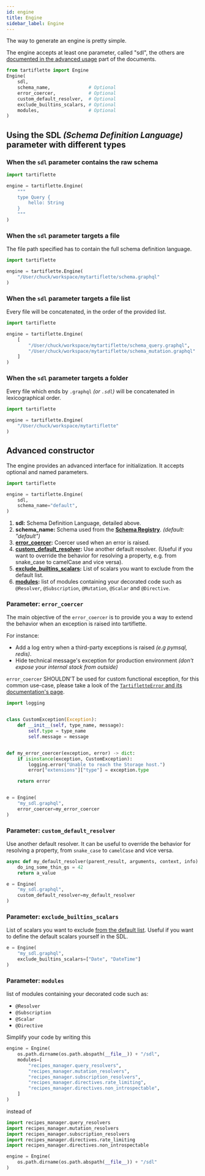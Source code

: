 ```yaml
---
id: engine
title: Engine
sidebar_label: Engine
---
```


The way to generate an engine is pretty simple.

The engine accepts at least one parameter, called "sdl", the others are [documented in the advanced usage](#advanced-constructor) part of the documents.

```python
from tartiflette import Engine
Engine(
    sdl,
    schema_name,              # Optional
    error_coercer,            # Optional
    custom_default_resolver,  # Optional
    exclude_builtins_scalars, # Optional
    modules,                  # Optional
)
```

## Using the SDL _(Schema Definition Language)_ parameter with different types

### When the `sdl` parameter contains the raw schema

```python
import tartiflette

engine = tartiflette.Engine(
    """
    type Query {
        hello: String
    }
    """
)
```

### When the `sdl` parameter targets a file

The file path specified has to contain the full schema definition language.

```python
import tartiflette

engine = tartiflette.Engine(
    "/User/chuck/workspace/mytartiflette/schema.graphql"
)
```

### When the `sdl` parameter targets a file list

Every file will be concatenated, in the order of the provided list.

```python
import tartiflette

engine = tartiflette.Engine(
    [
        "/User/chuck/workspace/mytartiflette/schema_query.graphql",
        "/User/chuck/workspace/mytartiflette/schema_mutation.graphql"
    ]
)
```

### When the `sdl` parameter targets a folder

Every file which ends by `.graphql` _(or `.sdl`)_ will be concatenated in lexicographical order.

```python
import tartiflette

engine = tartiflette.Engine(
    "/User/chuck/workspace/mytartiflette"
)
```

## Advanced constructor

The engine provides an advanced interface for initialization. It accepts optional and named parameters.

```python
import tartiflette

engine = tartiflette.Engine(
    sdl,
    schema_name="default",
)
```

1. **sdl:** Schema Definition Language, detailed above.
2. **schema_name:** Schema used from the **[Schema Registry](/docs/api/schema-registry/)**. _(default: "default")_
3. **[error_coercer](#parameter-error-coercer):** Coercer used when an error is raised.
4. **[custom_default_resolver](#parameter-custom-default-resolver):** Use another default resolver. (Useful if you want to override the behavior for resolving a property, e.g. from snake_case to camelCase and vice versa).
5. **[exclude_builtins_scalars](#parameter-exclude-builtins-scalars):** List of scalars you want to exclude from the default list.
6. **[modules](#parameter-modules):** list of modules containing your decorated code such as `@Resolver`, `@Subscription`, `@Mutation`, `@Scalar` and `@Directive`.

### Parameter: `error_coercer`

The main objective of the `error_coercer` is to provide you a way to extend the behavior when an exception is raised into tartiflette.

For instance:
* Add a log entry when a third-party exceptions is raised _(e.g pymsql, redis)_.
* Hide technical message's exception for production environment _(don't expose your internal stack from outside)_

`error_coercer` SHOULDN'T be used for custom functional exception, for this common use-case, please take a look of the [`TartifletteError` and its documentation's page](/docs/api/error-handling/).

```python
import logging


class CustomException(Exception):
    def __init__(self, type_name, message):
        self.type = type_name
        self.message = message


def my_error_coercer(exception, error) -> dict:
    if isinstance(exception, CustomException):
        logging.error("Unable to reach the Storage host.")
        error["extensions"]["type"] = exception.type

    return error


e = Engine(
    "my_sdl.graphql",
    error_coercer=my_error_coercer
)
```

### Parameter: `custom_default_resolver`

Use another default resolver. It can be useful to override the behavior for resolving a property, from `snake_case` to `camelCase` and vice versa.

```python
async def my_default_resolver(parent_result, arguments, context, info):
    do_ing_some_thin_gs = 42
    return a_value

e = Engine(
    "my_sdl.graphql",
    custom_default_resolver=my_default_resolver
)
```

### Parameter: `exclude_builtins_scalars`

List of scalars you want to exclude [from the default list](https://github.com/dailymotion/tartiflette/blob/master/tartiflette/scalar/__init__.py). Useful if you want to define the default scalars yourself in the SDL.

```python
e = Engine(
    "my_sdl.graphql",
    exclude_builtins_scalars=["Date", "DateTime"]
)
```

### Parameter: `modules`

list of modules containing your decorated code such as:

* `@Resolver`
* `@Subscription`
* `@Scalar`
* `@Directive`

Simplify your code by writing this
```python
engine = Engine(
    os.path.dirname(os.path.abspath(__file__)) + "/sdl",
    modules=[
        "recipes_manager.query_resolvers",
        "recipes_manager.mutation_resolvers",
        "recipes_manager.subscription_resolvers",
        "recipes_manager.directives.rate_limiting",
        "recipes_manager.directives.non_introspectable",
    ]
)
```

instead of
```python
import recipes_manager.query_resolvers
import recipes_manager.mutation_resolvers
import recipes_manager.subscription_resolvers
import recipes_manager.directives.rate_limiting
import recipes_manager.directives.non_introspectable

engine = Engine(
    os.path.dirname(os.path.abspath(__file__)) + "/sdl"
)
```
